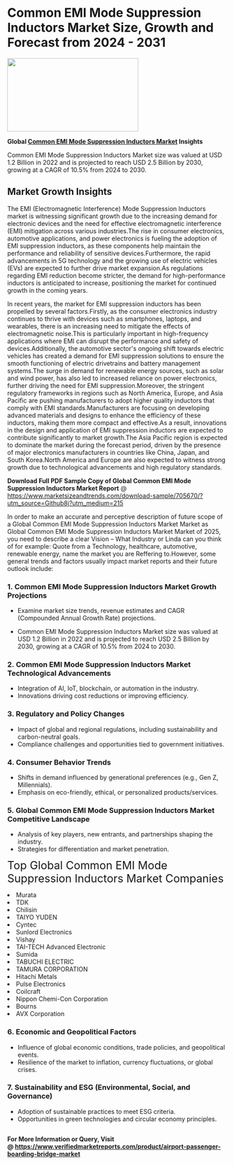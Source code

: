 <H1>Common EMI Mode Suppression Inductors Market Size, Growth and Forecast from 2024 - 2031</H1><img class="aligncenter size-medium wp-image-584254" src="https://thirdeyenews.in/wp-content/uploads/2024/09/Global-Market-Research-300x168.jpeg" alt="" width="300" height="168" /><p><strong>Global&nbsp;<a href="https://www.marketsizeandtrends.com/download-sample/705670/?utm_source=Github8j?utm_medium=215">Common EMI Mode Suppression Inductors Market</a> Insights</strong></p><p>Common EMI Mode Suppression Inductors Market size was valued at USD 1.2 Billion in 2022 and is projected to reach USD 2.5 Billion by 2030, growing at a CAGR of 10.5% from 2024 to 2030.</p><p><h2>Market Growth Insights</h2> <p>The EMI (Electromagnetic Interference) Mode Suppression Inductors market is witnessing significant growth due to the increasing demand for electronic devices and the need for effective electromagnetic interference (EMI) mitigation across various industries.The rise in consumer electronics, automotive applications, and power electronics is fueling the adoption of EMI suppression inductors, as these components help maintain the performance and reliability of sensitive devices.Furthermore, the rapid advancements in 5G technology and the growing use of electric vehicles (EVs) are expected to further drive market expansion.As regulations regarding EMI reduction become stricter, the demand for high-performance inductors is anticipated to increase, positioning the market for continued growth in the coming years. </p> <p>In recent years, the market for EMI suppression inductors has been propelled by several factors.Firstly, as the consumer electronics industry continues to thrive with devices such as smartphones, laptops, and wearables, there is an increasing need to mitigate the effects of electromagnetic noise.This is particularly important in high-frequency applications where EMI can disrupt the performance and safety of devices.Additionally, the automotive sector's ongoing shift towards electric vehicles has created a demand for EMI suppression solutions to ensure the smooth functioning of electric drivetrains and battery management systems.The surge in demand for renewable energy sources, such as solar and wind power, has also led to increased reliance on power electronics, further driving the need for EMI suppression.Moreover, the stringent regulatory frameworks in regions such as North America, Europe, and Asia Pacific are pushing manufacturers to adopt higher quality inductors that comply with EMI standards.Manufacturers are focusing on developing advanced materials and designs to enhance the efficiency of these inductors, making them more compact and effective.As a result, innovations in the design and application of EMI suppression inductors are expected to contribute significantly to market growth.The Asia Pacific region is expected to dominate the market during the forecast period, driven by the presence of major electronics manufacturers in countries like China, Japan, and South Korea.North America and Europe are also expected to witness strong growth due to technological advancements and high regulatory standards.</p><p><span class=""><strong>Download Full PDF Sample Copy of Global Common EMI Mode Suppression Inductors Market Report</strong> @ <a href="https://www.marketsizeandtrends.com/download-sample/705670/?utm_source=Github8j?utm_medium=215" target="_blank">https://www.marketsizeandtrends.com/download-sample/705670/?utm_source=Github8j?utm_medium=215</a></span></p><p>In order to make an accurate and perceptive description of future scope of a Global&nbsp;Common EMI Mode Suppression Inductors Market Market as Global&nbsp;Common EMI Mode Suppression Inductors Market Market of 2025, you need to describe a clear Vision &ndash; What Industry or Linda can you think of for example: Quote from a Technology, healthcare, automotive, renewable energy, name the market you are Reffering to.However, some general trends and factors usually impact market reports and their future outlook include:</p><h3>1.&nbsp;<strong>Common EMI Mode Suppression Inductors Market Growth Projections</strong></h3><ul><li>Examine market size trends, revenue estimates and CAGR (Compounded Annual Growth Rate) projections.</li><li><p>Common EMI Mode Suppression Inductors Market size was valued at USD 1.2 Billion in 2022 and is projected to reach USD 2.5 Billion by 2030, growing at a CAGR of 10.5% from 2024 to 2030.</p></li></ul><h3>2.&nbsp;<strong>Common EMI Mode Suppression Inductors Market Technological Advancements</strong></h3><ul><li>Integration of AI, IoT, blockchain, or automation in the industry.</li><li>Innovations driving cost reductions or improving efficiency.</li></ul><h3>3.&nbsp;<strong>Regulatory and Policy Changes</strong></h3><ul><li>Impact of global and regional regulations, including sustainability and carbon-neutral goals.</li><li>Compliance challenges and opportunities tied to government initiatives.</li></ul><h3>4.&nbsp;<strong>Consumer Behavior Trends</strong></h3><ul><li>Shifts in demand influenced by generational preferences (e.g., Gen Z, Millennials).</li><li>Emphasis on eco-friendly, ethical, or personalized products/services.</li></ul><h3>5.&nbsp;<strong>Global Common EMI Mode Suppression Inductors Market Competitive Landscape</strong></h3><ul><li>Analysis of key players, new entrants, and partnerships shaping the industry.</li><li>Strategies for differentiation and market penetration.</li></ul><p data-pm-slice="1 1 []"><span style="color: inherit; font-family: inherit; font-size: 25px;">Top Global Common EMI Mode Suppression Inductors Market Companies</span></p><div class="" data-test-id=""><p><li>Murata</li><li> TDK</li><li> Chilisin</li><li> TAIYO YUDEN</li><li> Cyntec</li><li> Sunlord Electronics</li><li> Vishay</li><li> TAI-TECH Advanced Electronic</li><li> Sumida</li><li> TABUCHI ELECTRIC</li><li> TAMURA CORPORATION</li><li> Hitachi Metals</li><li> Pulse Electronics</li><li> Coilcraft</li><li> Nippon Chemi-Con Corporation</li><li> Bourns</li><li> AVX Corporation</li></p></div><h3>6.&nbsp;<strong>Economic and Geopolitical Factors</strong></h3><ul><li>Influence of global economic conditions, trade policies, and geopolitical events.</li><li>Resilience of the market to inflation, currency fluctuations, or global crises.</li></ul><h3>7.&nbsp;<strong>Sustainability and ESG (Environmental, Social, and Governance)</strong></h3><ul><li>Adoption of sustainable practices to meet ESG criteria.</li><li>Opportunities in green technologies and circular economy principles.</li></ul><h2><strong style="font-size: 14px;">For More Information or Query, Visit @&nbsp;</strong><a style="background-color: #ffffff; font-size: 14px;" href="https://www.marketsizeandtrends.com/report/common-emi-mode-suppression-inductors-market/" target="_blank">https://www.verifiedmarketreports.com/product/airport-passenger-boarding-bridge-market</a></h2>
